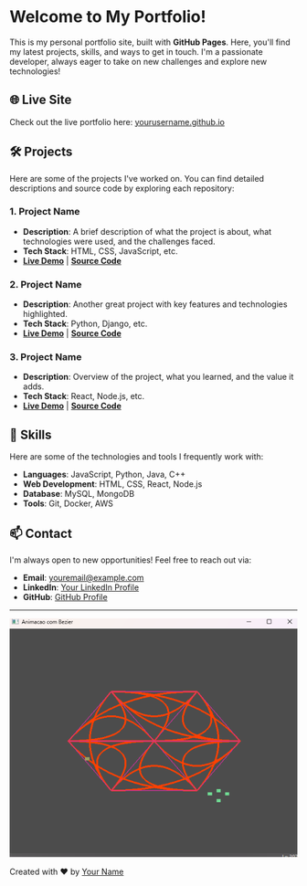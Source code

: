 # Welcome to My Portfolio!

This is my personal portfolio site, built with **GitHub Pages**. Here, you'll find my latest projects, skills, and ways to get in touch. I'm a passionate developer, always eager to take on new challenges and explore new technologies!

## 🌐 Live Site

Check out the live portfolio here: [yourusername.github.io](https://yourusername.github.io)

## 🛠 Projects

Here are some of the projects I've worked on. You can find detailed descriptions and source code by exploring each repository:

### 1. **Project Name**
   - **Description**: A brief description of what the project is about, what technologies were used, and the challenges faced.
   - **Tech Stack**: HTML, CSS, JavaScript, etc.
   - **[Live Demo](https://link-to-project-demo.com)** | **[Source Code](https://github.com/yourusername/project-repo)**

### 2. **Project Name**
   - **Description**: Another great project with key features and technologies highlighted.
   - **Tech Stack**: Python, Django, etc.
   - **[Live Demo](https://link-to-project-demo.com)** | **[Source Code](https://github.com/yourusername/project-repo)**

### 3. **Project Name**
   - **Description**: Overview of the project, what you learned, and the value it adds.
   - **Tech Stack**: React, Node.js, etc.
   - **[Live Demo](https://link-to-project-demo.com)** | **[Source Code](https://github.com/yourusername/project-repo)**

## 📖 Skills

Here are some of the technologies and tools I frequently work with:

- **Languages**: JavaScript, Python, Java, C++
- **Web Development**: HTML, CSS, React, Node.js
- **Database**: MySQL, MongoDB
- **Tools**: Git, Docker, AWS

## 📫 Contact

I'm always open to new opportunities! Feel free to reach out via:

- **Email**: youremail@example.com
- **LinkedIn**: [Your LinkedIn Profile](https://linkedin.com/in/yourprofile)
- **GitHub**: [GitHub Profile](https://github.com/yourusername)

---
![Description of Image](files/images/fotoTeste.png)


Created with ❤️ by [Your Name](https://github.com/yourusername)
